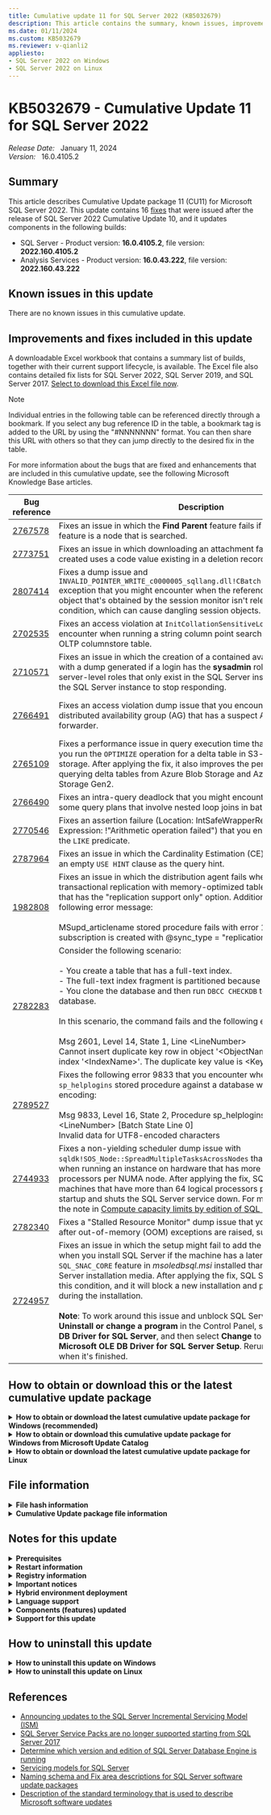 ```yaml
---
title: Cumulative update 11 for SQL Server 2022 (KB5032679)
description: This article contains the summary, known issues, improvements, fixes and other information for SQL Server 2022 cumulative update 11 (KB5032679).
ms.date: 01/11/2024
ms.custom: KB5032679
ms.reviewer: v-qianli2
appliesto:
- SQL Server 2022 on Windows
- SQL Server 2022 on Linux
---
```


# KB5032679 - Cumulative Update 11 for SQL Server 2022

_Release Date:_ &nbsp; January 11, 2024  
_Version:_ &nbsp; 16.0.4105.2

## Summary

This article describes Cumulative Update package 11 (CU11) for Microsoft SQL Server 2022. This update contains 16 [fixes](#improvements-and-fixes-included-in-this-update) that were issued after the release of SQL Server 2022 Cumulative Update 10, and it updates components in the following builds:

- SQL Server - Product version: **16.0.4105.2**, file version: **2022.160.4105.2**
- Analysis Services - Product version: **16.0.43.222**, file version: **2022.160.43.222**
## Known issues in this update

There are no known issues in this cumulative update.

## Improvements and fixes included in this update

A downloadable Excel workbook that contains a summary list of builds, together with their current support lifecycle, is available. The Excel file also contains detailed fix lists for SQL Server 2022, SQL Server 2019, and SQL Server 2017. [Select to download this Excel file now](https://aka.ms/sqlserverbuilds).

> [!NOTE]
> Individual entries in the following table can be referenced directly through a bookmark. If you select any bug reference ID in the table, a bookmark tag is added to the URL by using the "#NNNNNNN" format. You can then share this URL with others so that they can jump directly to the desired fix in the table.

For more information about the bugs that are fixed and enhancements that are included in this cumulative update, see the following Microsoft Knowledge Base articles.

| Bug reference| Description | Fix area | Component | Platform |
|------------------------------------------|-------------------------------------------------------------------------------------------------------------------------------------------------------------------------------------------------------------------------------------------------------------------------------------------------------------------------------------------------------------------------------------------------------------------------------------------------------------------------------------------------------------------------------------------------------------------------------------------------------------------------------------------------------------------------------------------------------------------------------------------------------------------------------------|----------------------|-------------------------------------------|----------|
| <a id=2767578>[2767578](#2767578) </a> | Fixes an issue in which the **Find Parent** feature fails if the target of the feature is a node that is searched.| Master Data Services | Master Data Services| Windows|
| <a id=2773751>[2773751](#2773751) </a> | Fixes an issue in which downloading an attachment fails if an entity newly created uses a code value existing in a deletion record. | Master Data Services | Master Data Services| Windows|
| <a id=2807414>[2807414](#2807414) </a> | Fixes a dump issue and `INVALID_POINTER_WRITE_c0000005_sqllang.dll!CBatch::PTaskGetWithAddRef` exception that you might encounter when the reference on a connection object that's obtained by the session monitor isn't released under a failure condition, which can cause dangling session objects.| SQL Connectivity | SQL Connectivity| All|
| <a id=2702535>[2702535](#2702535) </a> | Fixes an access violation at `InitCollationSensitiveLookupHash` that you encounter when running a string column point search on an In-Memory OLTP columnstore table.| SQL Server Engine| Column Stores | Windows|
| <a id=2710571>[2710571](#2710571) </a> | Fixes an issue in which the creation of a contained availability group fails with a dump generated if a login has the **sysadmin** role and some other server-level roles that only exist in the SQL Server instance, which causes the SQL Server instance to stop responding.| SQL Server Engine| High Availability and Disaster Recovery | All|
| <a id=2766491>[2766491](#2766491) </a> | Fixes an access violation dump issue that you encounter when dropping a distributed availability group (AG) that has a suspect AG database on a forwarder.| SQL Server Engine| High Availability and Disaster Recovery | All|
| <a id=2765109>[2765109](#2765109) </a> | Fixes a performance issue in query execution time that you encounter after you run the `OPTIMIZE` operation for a delta table in S3-compatible object storage. After applying the fix, it also improves the performance of querying delta tables from Azure Blob Storage and Azure Data Lake Storage Gen2.| SQL Server Engine| PolyBase| All|
| <a id=2766490>[2766490](#2766490) </a> | Fixes an intra-query deadlock that you might encounter when running some query plans that involve nested loop joins in batch mode.| SQL Server Engine| Query Execution | All|
| <a id=2770546>[2770546](#2770546) </a> | Fixes an assertion failure (Location: IntSafeWrapperRetail.cpp:31; Expression: !"Arithmetic operation failed") that you encounter while using the `LIKE` predicate. | SQL Server Engine| Query Execution | All|
| <a id=2787964>[2787964](#2787964) </a> | Fixes an issue in which the Cardinality Estimation (CE) feedback generates an empty `USE HINT` clause as the query hint.| SQL Server Engine| Query Execution | All|
| <a id=1982808>[1982808](#1982808) </a> | Fixes an issue in which the distribution agent fails when you set up transactional replication with memory-optimized tables at the Subscriber that has the "replication support only" option. Additionally, you receive the following error message: </br></br>MSupd_articlename stored procedure fails with error 12302 when the subscription is created with @sync_type = "replication support only". | SQL Server Engine| Replication | Windows|
| <a id=2782283>[2782283](#2782283) </a> | Consider the following scenario: </br></br>- You create a table that has a full-text index. </br>- The full-text index fragment is partitioned because it's too large. </br>- You clone the database and then run `DBCC CHECKDB` to check the clone database. </br></br>In this scenario, the command fails and the following error 2601 occurs: </br></br>Msg 2601, Level 14, State 1, Line \<LineNumber> </br>Cannot insert duplicate key row in object '\<ObjectName>' with unique index '\<IndexName>'. The duplicate key value is \<KeyValue>. | SQL Server Engine| Search| All|
| <a id=2789527>[2789527](#2789527) </a> | Fixes the following error 9833 that you encounter when running the `sp_helplogins` stored procedure against a database with UTF-8 character encoding: </br></br>Msg 9833, Level 16, State 2, Procedure sp_helplogins, Line \<LineNumber> [Batch State Line 0] </br>Invalid data for UTF8-encoded characters| SQL Server Engine|Security Infrastructure| All|
| <a id=2744933>[2744933](#2744933) </a> | Fixes a non-yielding scheduler dump issue with `sqldk!SOS_Node::SpreadMultipleTasksAcrossNodes` that you encounter when running an instance on hardware that has more than 64 logical processors per NUMA node. After applying the fix, SQL Server detects machines that have more than 64 logical processors per NUMA node at startup and shuts the SQL Server service down. For more information, see the note in [Compute capacity limits by edition of SQL Server](/sql/sql-server/compute-capacity-limits-by-edition-of-sql-server).| SQL Server Engine| SQL OS| All|
| <a id=2782340>[2782340](#2782340) </a> | Fixes a "Stalled Resource Monitor" dump issue that you might encounter after out-of-memory (OOM) exceptions are raised, such as error 701.| SQL Server Engine| SQL OS| All|
| <a id=2724957>[2724957](#2724957) </a> | Fixes an issue in which the setup might fail to add the `SQL_SNAC_SDK` feature when you install SQL Server if the machine has a later version of the `SQL_SNAC_CORE` feature in *msoledbsql.msi* installed than that of the SQL Server installation media. After applying the fix, SQL Server Setup detects this condition, and it will block a new installation and prevent a failure during the installation. </br></br>**Note**: To work around this issue and unblock SQL Server Setup, go to **Uninstall or change a program** in the Control Panel, select **Microsoft OLE DB Driver for SQL Server**, and then select **Change** to install all features in **Microsoft OLE DB Driver for SQL Server Setup**. Rerun SQL Server Setup when it's finished. | SQL Setup| Deployment Platform | Windows|

## How to obtain or download this or the latest cumulative update package

<details>
<summary><b>How to obtain or download the latest cumulative update package for Windows (recommended)</b></summary>

The following update is available from the Microsoft Download Center:

:::image type="icon" source="../media/download-icon.png" border="false"::: [Download the latest cumulative update package for SQL Server 2022 now](https://www.microsoft.com/download/details.aspx?familyid=4fa9aa71-05f4-40ef-bc55-606ac00479b1)

> [!NOTE]
>
> - Microsoft Download Center will always offer the latest SQL Server 2022 CU release.
> - If the download page doesn't appear, contact [Microsoft Customer Service and Support](https://support.microsoft.com/contactus/?ws=support) to obtain the cumulative update package.

</details>

<details>
<summary><b>How to obtain or download this cumulative update package for Windows from Microsoft Update Catalog</b></summary>

The following update is available from the Microsoft Update Catalog:

- :::image type="icon" source="../media/download-icon.png" border="false"::: [Download the cumulative update package for SQL Server 2022 CU11 now](https://www.catalog.update.microsoft.com/Search.aspx?q=KB5032679)

> [!NOTE]
>
> - [Microsoft Update Catalog](https://www.catalog.update.microsoft.com/Search.aspx?q=sql%20server%202022) contains this SQL Server 2022 CU and previously released SQL Server 2022 CU releases.
> - This CU is also available through Windows Server Update Services (WSUS).
> - We recommend that you always install the latest cumulative update that is available.

</details>

<details>
<summary><b>How to obtain or download the latest cumulative update package for Linux</b></summary>

To update SQL Server 2022 on Linux to the latest CU, you must first have the [Cumulative Update repository configured](/sql/linux/sql-server-linux-setup#repositories). Then, update your SQL Server packages by using the appropriate platform-specific update command.

For installation instructions and direct links to the CU package downloads, see the [SQL Server 2022 Release Notes](/sql/linux/sql-server-linux-release-notes-2022).

</details>

## File information

<details>
<summary><b>File hash information</b></summary>

You can verify the download by computing the hash of the *SQLServer2022-KB5032679-x64.exe* file through the following command:

`certutil -hashfile SQLServer2022-KB5032679-x64.exe SHA256`

|File name|SHA256 hash|
|---------|---------|
|SQLServer2022-KB5032679-x64.exe| A7C447E35606C4B64817CD1C4CB6FB18DAAECC13D5998C052E81BC2AC574CB5D |

</details>

<details>
<summary><b>Cumulative Update package file information</b></summary>

The English version of this package has the file attributes (or later file attributes) that are listed in the following table. The dates and times for these files are listed in Coordinated Universal Time (UTC). When you view the file information, it's converted to local time. To find the difference between UTC and local time, use the **Time Zone** tab in the **Date and Time** item in Control Panel.

x64-based versions

SQL Server 2022 Analysis Services

|                     File   name                     |   File version  | File size |    Date   |  Time | Platform |
|:---------------------------------------------------:|:---------------:|:---------:|:---------:|:-----:|:--------:|
| Asplatformhost.dll                                  | 2022.160.43.222 | 336944    | 14-Nov-2023 | 19:01 | x64      |
| Microsoft.analysisservices.server.core.dll          | 16.0.43.222     | 2903608   | 14-Nov-2023 | 19:01 | x86      |
| Microsoft.data.mashup.sqlclient.dll                 | 2.108.3243.0    | 24480     | 14-Nov-2023 | 19:03 | x86      |
| Microsoft.data.sqlclient.dll                        | 1.14.21068.1    | 1920960   | 14-Nov-2023 | 19:03 | x86      |
| Microsoft.identity.client.dll                       | 4.14.0.0        | 1350048   | 14-Nov-2023 | 19:03 | x86      |
| Microsoft.identitymodel.jsonwebtokens.dll           | 5.6.0.61018     | 65952     | 14-Nov-2023 | 19:03 | x86      |
| Microsoft.identitymodel.logging.dll                 | 5.6.0.61018     | 26528     | 14-Nov-2023 | 19:03 | x86      |
| Microsoft.identitymodel.protocols.dll               | 5.6.0.61018     | 32192     | 14-Nov-2023 | 19:03 | x86      |
| Microsoft.identitymodel.protocols.openidconnect.dll | 5.6.0.61018     | 103328    | 14-Nov-2023 | 19:03 | x86      |
| Microsoft.identitymodel.tokens.dll                  | 5.6.0.61018     | 162720    | 14-Nov-2023 | 19:03 | x86      |
| Msmdctr.dll                                         | 2022.160.43.222 | 38960     | 14-Nov-2023 | 19:01 | x64      |
| Msmdlocal.dll                                       | 2022.160.43.222 | 53974984  | 14-Nov-2023 | 19:01 | x86      |
| Msmdlocal.dll                                       | 2022.160.43.222 | 71833648  | 14-Nov-2023 | 19:01 | x64      |
| Msmdpump.dll                                        | 2022.160.43.222 | 10335296  | 14-Nov-2023 | 19:01 | x64      |
| Msmdredir.dll                                       | 2022.160.43.222 | 8132032   | 14-Nov-2023 | 19:01 | x86      |
| Msmdsrv.exe                                         | 2022.160.43.222 | 71384624  | 14-Nov-2023 | 19:01 | x64      |
| Msmdsrv.rll                                         | 2022.160.43.222 | 956976    | 14-Nov-2023 | 19:01 | x64      |
| Msmdsrv.rll                                         | 2022.160.43.222 | 1884736   | 14-Nov-2023 | 19:01 | x64      |
| Msmdsrv.rll                                         | 2022.160.43.222 | 1671728   | 14-Nov-2023 | 19:01 | x64      |
| Msmdsrv.rll                                         | 2022.160.43.222 | 1881136   | 14-Nov-2023 | 19:01 | x64      |
| Msmdsrv.rll                                         | 2022.160.43.222 | 1848256   | 14-Nov-2023 | 19:01 | x64      |
| Msmdsrv.rll                                         | 2022.160.43.222 | 1147440   | 14-Nov-2023 | 19:01 | x64      |
| Msmdsrv.rll                                         | 2022.160.43.222 | 1140288   | 14-Nov-2023 | 19:01 | x64      |
| Msmdsrv.rll                                         | 2022.160.43.222 | 1769408   | 14-Nov-2023 | 19:01 | x64      |
| Msmdsrv.rll                                         | 2022.160.43.222 | 1748936   | 14-Nov-2023 | 19:01 | x64      |
| Msmdsrv.rll                                         | 2022.160.43.222 | 932800    | 14-Nov-2023 | 19:01 | x64      |
| Msmdsrv.rll                                         | 2022.160.43.222 | 1837616   | 14-Nov-2023 | 19:01 | x64      |
| Msmdsrvi.rll                                        | 2022.160.43.222 | 955440    | 14-Nov-2023 | 19:01 | x64      |
| Msmdsrvi.rll                                        | 2022.160.43.222 | 1882560   | 14-Nov-2023 | 19:01 | x64      |
| Msmdsrvi.rll                                        | 2022.160.43.222 | 1668656   | 14-Nov-2023 | 19:01 | x64      |
| Msmdsrvi.rll                                        | 2022.160.43.222 | 1876528   | 14-Nov-2023 | 19:01 | x64      |
| Msmdsrvi.rll                                        | 2022.160.43.222 | 1844800   | 14-Nov-2023 | 19:01 | x64      |
| Msmdsrvi.rll                                        | 2022.160.43.222 | 1145288   | 14-Nov-2023 | 19:01 | x64      |
| Msmdsrvi.rll                                        | 2022.160.43.222 | 1138736   | 14-Nov-2023 | 19:01 | x64      |
| Msmdsrvi.rll                                        | 2022.160.43.222 | 1765424   | 14-Nov-2023 | 19:01 | x64      |
| Msmdsrvi.rll                                        | 2022.160.43.222 | 1745472   | 14-Nov-2023 | 19:01 | x64      |
| Msmdsrvi.rll                                        | 2022.160.43.222 | 933424    | 14-Nov-2023 | 19:01 | x64      |
| Msmdsrvi.rll                                        | 2022.160.43.222 | 1833008   | 14-Nov-2023 | 19:01 | x64      |
| Msmgdsrv.dll                                        | 2022.160.43.222 | 10083888  | 14-Nov-2023 | 19:01 | x64      |
| Msmgdsrv.dll                                        | 2022.160.43.222 | 8265680   | 14-Nov-2023 | 19:01 | x86      |
| Msolap.dll                                          | 2022.160.43.222 | 10970568  | 14-Nov-2023 | 19:01 | x64      |
| Msolap.dll                                          | 2022.160.43.222 | 8745008   | 14-Nov-2023 | 19:01 | x86      |
| Msolui.dll                                          | 2022.160.43.222 | 289736    | 14-Nov-2023 | 19:01 | x86      |
| Msolui.dll                                          | 2022.160.43.222 | 308272    | 14-Nov-2023 | 19:01 | x64      |
| Newtonsoft.json.dll                                 | 13.0.1.25517    | 704448    | 14-Nov-2023 | 19:03 | x86      |
| Sni.dll                                             | 1.1.1.0         | 555424    | 14-Nov-2023 | 19:03 | x64      |
| Sql_as_keyfile.dll                                  | 2022.160.4105.2 | 137152    | 14-Nov-2023 | 19:00 | x64      |
| Sqlceip.exe                                         | 16.0.4105.2     | 300992    | 14-Nov-2023 | 19:03 | x86      |
| Sqldumper.exe                                       | 2022.160.4105.2 | 370728    | 14-Nov-2023 | 19:03 | x86      |
| Sqldumper.exe                                       | 2022.160.4105.2 | 436280    | 14-Nov-2023 | 19:03 | x64      |
| System.identitymodel.tokens.jwt.dll                 | 5.6.0.61018     | 83872     | 14-Nov-2023 | 19:03 | x86      |
| Tmapi.dll                                           | 2022.160.43.222 | 5884480   | 14-Nov-2023 | 19:01 | x64      |
| Tmcachemgr.dll                                      | 2022.160.43.222 | 5575104   | 14-Nov-2023 | 19:01 | x64      |
| Tmpersistence.dll                                   | 2022.160.43.222 | 1481264   | 14-Nov-2023 | 19:01 | x64      |
| Tmtransactions.dll                                  | 2022.160.43.222 | 7198256   | 14-Nov-2023 | 19:01 | x64      |
| Xmsrv.dll                                           | 2022.160.43.222 | 26593856  | 14-Nov-2023 | 19:01 | x64      |
| Xmsrv.dll                                           | 2022.160.43.222 | 35896256  | 14-Nov-2023 | 19:01 | x86      |

SQL Server 2022 Database Services Common Core

|                 File   name                |   File version  | File size |    Date   |  Time | Platform |
|:------------------------------------------:|:---------------:|:---------:|:---------:|:-----:|:--------:|
| Instapi150.dll                             | 2022.160.4105.2 | 104488    | 14-Nov-2023 | 19:03 | x64      |
| Instapi150.dll                             | 2022.160.4105.2 | 79912     | 14-Nov-2023 | 19:03 | x86      |
| Microsoft.analysisservices.adomdclient.dll | 16.0.43.222     | 2633776   | 14-Nov-2023 | 19:00 | x86      |
| Microsoft.analysisservices.adomdclient.dll | 16.0.43.222     | 2633776   | 14-Nov-2023 | 19:00 | x86      |
| Microsoft.analysisservices.core.dll        | 16.0.43.222     | 2933296   | 14-Nov-2023 | 19:00 | x86      |
| Microsoft.analysisservices.xmla.dll        | 16.0.43.222     | 2323504   | 14-Nov-2023 | 19:00 | x86      |
| Microsoft.analysisservices.xmla.dll        | 16.0.43.222     | 2323512   | 14-Nov-2023 | 19:00 | x86      |
| Microsoft.sqlserver.mgdsqldumper.dll       | 2022.160.4105.2 | 104392    | 14-Nov-2023 | 19:03 | x64      |
| Microsoft.sqlserver.mgdsqldumper.dll       | 2022.160.4105.2 | 92112     | 14-Nov-2023 | 19:03 | x86      |
| Microsoft.sqlserver.rmo.dll                | 16.0.4105.2     | 554952    | 14-Nov-2023 | 19:03 | x86      |
| Microsoft.sqlserver.rmo.dll                | 16.0.4105.2     | 555048    | 14-Nov-2023 | 19:03 | x86      |
| Msasxpress.dll                             | 2022.160.43.222 | 27696     | 14-Nov-2023 | 19:00 | x86      |
| Msasxpress.dll                             | 2022.160.43.222 | 32720     | 14-Nov-2023 | 19:00 | x64      |
| Sql_common_core_keyfile.dll                | 2022.160.4105.2 | 137152    | 14-Nov-2023 | 19:00 | x64      |
| Sqldumper.exe                              | 2022.160.4105.2 | 370728    | 14-Nov-2023 | 19:03 | x86      |
| Sqldumper.exe                              | 2022.160.4105.2 | 436280    | 14-Nov-2023 | 19:03 | x64      |
| Sqlmgmprovider.dll                         | 2022.160.4105.2 | 395304    | 14-Nov-2023 | 19:03 | x86      |
| Sqlmgmprovider.dll                         | 2022.160.4105.2 | 456640    | 14-Nov-2023 | 19:03 | x64      |

SQL Server 2022 Data Quality Client

|            File   name           |   File version  | File size |    Date   |  Time | Platform |
|:--------------------------------:|:---------------:|:---------:|:---------:|:-----:|:--------:|
| Microsoft.ssdqs.studio.infra.dll | 16.0.4105.2     | 309200    | 14-Nov-2023 | 19:03 | x86      |
| Microsoft.ssdqs.studio.views.dll | 16.0.4105.2     | 2070568   | 14-Nov-2023 | 19:03 | x86      |
| Sql_dqc_keyfile.dll              | 2022.160.4105.2 | 137152    | 14-Nov-2023 | 19:03 | x64      |

SQL Server 2022 Data Quality

|         File name         | File version | File size |     Date    |  Time | Platform |
|:-------------------------:|:------------:|:---------:|:-----------:|:-----:|:--------:|
| Microsoft.ssdqs.core.dll  | 16.0.4105.2  | 600008    | 14-Nov-2023 | 19:03 | x86      |
| Microsoft.ssdqs.core.dll  | 16.0.4105.2  | 600120    | 14-Nov-2023 | 19:03 | x86      |
| Microsoft.ssdqs.dll       | 16.0.4105.2  | 174120    | 14-Nov-2023 | 19:03 | x86      |
| Microsoft.ssdqs.infra.dll | 16.0.4105.2  | 1857576   | 14-Nov-2023 | 19:03 | x86      |
| Microsoft.ssdqs.infra.dll | 16.0.4105.2  | 1857592   | 14-Nov-2023 | 19:03 | x86      |
| Microsoft.ssdqs.proxy.dll | 16.0.4105.2  | 370624    | 14-Nov-2023 | 19:03 | x86      |
| Microsoft.ssdqs.proxy.dll | 16.0.4105.2  | 370744    | 14-Nov-2023 | 19:03 | x86      |

SQL Server 2022 Database Services Core Instance

|                  File   name                 |   File version  | File size |    Date   |  Time | Platform |
|:--------------------------------------------:|:---------------:|:---------:|:---------:|:-----:|:--------:|
| Adal.dll                                     | 3.6.1.64359     | 1618832   | 14-Nov-2023 | 20:12 | x64      |
| Adalsqlrda.dll                               | 3.6.1.64359     | 1618832   | 14-Nov-2023 | 20:12 | x64      |
| Aetm-enclave-simulator.dll                   | 2022.160.4105.2 | 4719144   | 14-Nov-2023 | 19:48 | x64      |
| Aetm-enclave.dll                             | 2022.160.4105.2 | 4673600   | 14-Nov-2023 | 19:48 | x64      |
| Aetm-sgx-enclave-simulator.dll               | 2022.160.4105.2 | 4909128   | 14-Nov-2023 | 19:48 | x64      |
| Aetm-sgx-enclave.dll                         | 2022.160.4105.2 | 4874616   | 14-Nov-2023 | 19:48 | x64      |
| Dcexec.exe                                   | 2022.160.4105.2 | 96312     | 14-Nov-2023 | 20:12 | x64      |
| Fssres.dll                                   | 2022.160.4105.2 | 100288    | 14-Nov-2023 | 20:12 | x64      |
| Hadrres.dll                                  | 2022.160.4105.2 | 227264    | 14-Nov-2023 | 20:12 | x64      |
| Hkcompile.dll                                | 2022.160.4105.2 | 1411024   | 14-Nov-2023 | 20:12 | x64      |
| Hkengine.dll                                 | 2022.160.4105.2 | 5769256   | 14-Nov-2023 | 20:12 | x64      |
| Hkruntime.dll                                | 2022.160.4105.2 | 190520    | 14-Nov-2023 | 20:12 | x64      |
| Hktempdb.dll                                 | 2022.160.4105.2 | 71616     | 14-Nov-2023 | 20:12 | x64      |
| Microsoft.analysisservices.applocal.xmla.dll | 16.0.43.222     | 2322368   | 14-Nov-2023 | 20:12 | x86      |
| Microsoft.sqlserver.xevent.linq.dll          | 2022.160.4105.2 | 333864    | 14-Nov-2023 | 20:12 | x64      |
| Microsoft.sqlserver.xevent.targets.dll       | 2022.160.4105.2 | 96192     | 14-Nov-2023 | 20:12 | x64      |
| Odsole70.rll                                 | 16.0.4105.2     | 30760     | 14-Nov-2023 | 20:12 | x64      |
| Odsole70.rll                                 | 16.0.4105.2     | 38952     | 14-Nov-2023 | 20:12 | x64      |
| Odsole70.rll                                 | 16.0.4105.2     | 34872     | 14-Nov-2023 | 20:12 | x64      |
| Odsole70.rll                                 | 16.0.4105.2     | 38968     | 14-Nov-2023 | 20:12 | x64      |
| Odsole70.rll                                 | 16.0.4105.2     | 38968     | 14-Nov-2023 | 20:12 | x64      |
| Odsole70.rll                                 | 16.0.4105.2     | 30760     | 14-Nov-2023 | 20:12 | x64      |
| Odsole70.rll                                 | 16.0.4105.2     | 30760     | 14-Nov-2023 | 20:12 | x64      |
| Odsole70.rll                                 | 16.0.4105.2     | 34872     | 14-Nov-2023 | 20:12 | x64      |
| Odsole70.rll                                 | 16.0.4105.2     | 38848     | 14-Nov-2023 | 20:12 | x64      |
| Odsole70.rll                                 | 16.0.4105.2     | 30760     | 14-Nov-2023 | 20:12 | x64      |
| Odsole70.rll                                 | 16.0.4105.2     | 38968     | 14-Nov-2023 | 20:12 | x64      |
| Qds.dll                                      | 2022.160.4105.2 | 1800232   | 14-Nov-2023 | 20:12 | x64      |
| Rsfxft.dll                                   | 2022.160.4105.2 | 55336     | 14-Nov-2023 | 20:12 | x64      |
| Secforwarder.dll                             | 2022.160.4105.2 | 84008     | 14-Nov-2023 | 20:12 | x64      |
| Sql_engine_core_inst_keyfile.dll             | 2022.160.4105.2 | 137152    | 14-Nov-2023 | 20:12 | x64      |
| Sqlaccess.dll                                | 2022.160.4105.2 | 444352    | 14-Nov-2023 | 20:12 | x64      |
| Sqlagent.exe                                 | 2022.160.4105.2 | 714688    | 14-Nov-2023 | 20:12 | x64      |
| Sqlceip.exe                                  | 16.0.4105.2     | 300992    | 14-Nov-2023 | 20:12 | x86      |
| Sqlctr160.dll                                | 2022.160.4105.2 | 129064    | 14-Nov-2023 | 20:12 | x86      |
| Sqlctr160.dll                                | 2022.160.4105.2 | 157648    | 14-Nov-2023 | 20:12 | x64      |
| Sqldk.dll                                    | 2022.160.4105.2 | 4011968   | 14-Nov-2023 | 20:12 | x64      |
| Sqlevn70.rll                                 | 2022.160.4105.2 | 1755176   | 14-Nov-2023 | 19:48 | x64      |
| Sqlevn70.rll                                 | 2022.160.4105.2 | 3852240   | 14-Nov-2023 | 19:48 | x64      |
| Sqlevn70.rll                                 | 2022.160.4105.2 | 4069416   | 14-Nov-2023 | 19:48 | x64      |
| Sqlevn70.rll                                 | 2022.160.4105.2 | 4581416   | 14-Nov-2023 | 19:48 | x64      |
| Sqlevn70.rll                                 | 2022.160.4105.2 | 4712504   | 14-Nov-2023 | 19:48 | x64      |
| Sqlevn70.rll                                 | 2022.160.4105.2 | 3754024   | 14-Nov-2023 | 19:48 | x64      |
| Sqlevn70.rll                                 | 2022.160.4105.2 | 3942440   | 14-Nov-2023 | 19:48 | x64      |
| Sqlevn70.rll                                 | 2022.160.4105.2 | 4581416   | 14-Nov-2023 | 19:48 | x64      |
| Sqlevn70.rll                                 | 2022.160.4105.2 | 4409384   | 14-Nov-2023 | 19:48 | x64      |
| Sqlevn70.rll                                 | 2022.160.4105.2 | 4483008   | 14-Nov-2023 | 19:48 | x64      |
| Sqlevn70.rll                                 | 2022.160.4105.2 | 2447416   | 14-Nov-2023 | 19:48 | x64      |
| Sqlevn70.rll                                 | 2022.160.4105.2 | 2390072   | 14-Nov-2023 | 19:48 | x64      |
| Sqlevn70.rll                                 | 2022.160.4105.2 | 4266024   | 14-Nov-2023 | 19:48 | x64      |
| Sqlevn70.rll                                 | 2022.160.4105.2 | 3901496   | 14-Nov-2023 | 19:48 | x64      |
| Sqlevn70.rll                                 | 2022.160.4105.2 | 4417592   | 14-Nov-2023 | 19:48 | x64      |
| Sqlevn70.rll                                 | 2022.160.4105.2 | 4212776   | 14-Nov-2023 | 19:48 | x64      |
| Sqlevn70.rll                                 | 2022.160.4105.2 | 4196392   | 14-Nov-2023 | 19:48 | x64      |
| Sqlevn70.rll                                 | 2022.160.4105.2 | 3979304   | 14-Nov-2023 | 19:48 | x64      |
| Sqlevn70.rll                                 | 2022.160.4105.2 | 3856320   | 14-Nov-2023 | 19:48 | x64      |
| Sqlevn70.rll                                 | 2022.160.4105.2 | 1689656   | 14-Nov-2023 | 19:48 | x64      |
| Sqlevn70.rll                                 | 2022.160.4105.2 | 4302888   | 14-Nov-2023 | 19:48 | x64      |
| Sqlevn70.rll                                 | 2022.160.4105.2 | 4446248   | 14-Nov-2023 | 19:48 | x64      |
| Sqliosim.com                                 | 2022.160.4105.2 | 387008    | 14-Nov-2023 | 20:12 | x64      |
| Sqliosim.exe                                 | 2022.160.4105.2 | 3057704   | 14-Nov-2023 | 20:12 | x64      |
| Sqllang.dll                                  | 2022.160.4105.2 | 48699328  | 14-Nov-2023 | 20:12 | x64      |
| Sqlmin.dll                                   | 2022.160.4105.2 | 51193912  | 14-Nov-2023 | 20:12 | x64      |
| Sqlos.dll                                    | 2022.160.4105.2 | 51144     | 14-Nov-2023 | 20:12 | x64      |
| Sqlrepss.dll                                 | 2022.160.4105.2 | 137152    | 14-Nov-2023 | 20:12 | x64      |
| Sqlscriptdowngrade.dll                       | 2022.160.4105.2 | 51240     | 14-Nov-2023 | 20:12 | x64      |
| Sqlscriptupgrade.dll                         | 2022.160.4105.2 | 5830696   | 14-Nov-2023 | 20:12 | x64      |
| Sqlservr.exe                                 | 2022.160.4105.2 | 882624    | 14-Nov-2023 | 20:12 | x64      |
| Sqltses.dll                                  | 2022.160.4105.2 | 9386040   | 14-Nov-2023 | 20:12 | x64      |
| Sqsrvres.dll                                 | 2022.160.4105.2 | 305104    | 14-Nov-2023 | 20:12 | x64      |
| Svl.dll                                      | 2022.160.4105.2 | 247848    | 14-Nov-2023 | 20:12 | x64      |
| Xe.dll                                       | 2022.160.4105.2 | 718904    | 14-Nov-2023 | 20:12 | x64      |
| Xpqueue.dll                                  | 2022.160.4105.2 | 100288    | 14-Nov-2023 | 20:12 | x64      |
| Xpstar.dll                                   | 2022.160.4105.2 | 534584    | 14-Nov-2023 | 20:12 | x64      |

SQL Server 2022 Database Services Core Shared

|                      File   name                     |   File version  | File size |    Date   |  Time | Platform |
|:----------------------------------------------------:|:---------------:|:---------:|:---------:|:-----:|:--------:|
| Commanddest.dll                                      | 2022.160.4105.2 | 272336    | 14-Nov-2023 | 19:03 | x64      |
| Datacollectortasks.dll                               | 2022.160.4105.2 | 227272    | 14-Nov-2023 | 19:04 | x64      |
| Distrib.exe                                          | 2022.160.4105.2 | 260032    | 14-Nov-2023 | 19:03 | x64      |
| Dteparse.dll                                         | 2022.160.4105.2 | 133056    | 14-Nov-2023 | 19:03 | x64      |
| Dteparsemgd.dll                                      | 2022.160.4105.2 | 178232    | 14-Nov-2023 | 19:03 | x64      |
| Dtepkg.dll                                           | 2022.160.4105.2 | 153552    | 14-Nov-2023 | 19:03 | x64      |
| Dtexec.exe                                           | 2022.160.4105.2 | 76736     | 14-Nov-2023 | 19:03 | x64      |
| Dts.dll                                              | 2022.160.4105.2 | 3266512   | 14-Nov-2023 | 19:04 | x64      |
| Dtscomexpreval.dll                                   | 2022.160.4105.2 | 493608    | 14-Nov-2023 | 19:03 | x64      |
| Dtsconn.dll                                          | 2022.160.4105.2 | 550848    | 14-Nov-2023 | 19:04 | x64      |
| Dtshost.exe                                          | 2022.160.4105.2 | 120256    | 14-Nov-2023 | 19:03 | x64      |
| Dtspipeline.dll                                      | 2022.160.4105.2 | 1337280   | 14-Nov-2023 | 19:03 | x64      |
| Dtuparse.dll                                         | 2022.160.4105.2 | 104488    | 14-Nov-2023 | 19:03 | x64      |
| Dtutil.exe                                           | 2022.160.4105.2 | 166336    | 14-Nov-2023 | 19:03 | x64      |
| Exceldest.dll                                        | 2022.160.4105.2 | 284624    | 14-Nov-2023 | 19:03 | x64      |
| Excelsrc.dll                                         | 2022.160.4105.2 | 305088    | 14-Nov-2023 | 19:03 | x64      |
| Execpackagetask.dll                                  | 2022.160.4105.2 | 182312    | 14-Nov-2023 | 19:03 | x64      |
| Flatfiledest.dll                                     | 2022.160.4105.2 | 423992    | 14-Nov-2023 | 19:03 | x64      |
| Flatfilesrc.dll                                      | 2022.160.4105.2 | 440360    | 14-Nov-2023 | 19:03 | x64      |
| Logread.exe                                          | 2022.160.4105.2 | 788432    | 14-Nov-2023 | 19:03 | x64      |
| Microsoft.analysisservices.applocal.core.dll         | 16.0.43.222     | 2933816   | 14-Nov-2023 | 19:03 | x86      |
| Microsoft.data.sqlclient.dll                         | 3.15.23292.1    | 2047112   | 14-Nov-2023 | 19:03 | x86      |
| Microsoft.data.sqlclient.sni.dll                     | 3.0.1.0         | 470928    | 14-Nov-2023 | 19:03 | x64      |
| Microsoft.datatransformationservices.scalehelper.dll | 16.0.4105.2     | 30760     | 14-Nov-2023 | 19:03 | x86      |
| Microsoft.identity.client.dll                        | 4.36.1.0        | 1503672   | 14-Nov-2023 | 19:03 | x86      |
| Microsoft.identitymodel.jsonwebtokens.dll            | 5.5.0.60624     | 66096     | 14-Nov-2023 | 19:03 | x86      |
| Microsoft.identitymodel.logging.dll                  | 5.5.0.60624     | 32296     | 14-Nov-2023 | 19:03 | x86      |
| Microsoft.identitymodel.protocols.dll                | 5.5.0.60624     | 37416     | 14-Nov-2023 | 19:03 | x86      |
| Microsoft.identitymodel.protocols.openidconnect.dll  | 5.5.0.60624     | 109096    | 14-Nov-2023 | 19:03 | x86      |
| Microsoft.identitymodel.tokens.dll                   | 5.5.0.60624     | 167672    | 14-Nov-2023 | 19:03 | x86      |
| Microsoft.sqlserver.maintenanceplantasks.dll         | 16.0.4105.2     | 391224    | 14-Nov-2023 | 19:03 | x86      |
| Microsoft.sqlserver.replication.dll                  | 2022.160.4105.2 | 1705920   | 14-Nov-2023 | 19:03 | x64      |
| Microsoft.sqlserver.rmo.dll                          | 16.0.4105.2     | 555048    | 14-Nov-2023 | 19:03 | x86      |
| Msdtssrvrutil.dll                                    | 2022.160.4105.2 | 124984    | 14-Nov-2023 | 19:03 | x64      |
| Msgprox.dll                                          | 2022.160.4105.2 | 313280    | 14-Nov-2023 | 19:03 | x64      |
| Msoledbsql.dll                                       | 2018.186.7.0    | 2729960   | 14-Nov-2023 | 19:04 | x64      |
| Msoledbsql.dll                                       | 2018.186.7.0    | 153560    | 14-Nov-2023 | 19:03 | x64      |
| Newtonsoft.json.dll                                  | 13.0.1.25517    | 704408    | 14-Nov-2023 | 19:04 | x86      |
| Oledbdest.dll                                        | 2022.160.4105.2 | 288704    | 14-Nov-2023 | 19:03 | x64      |
| Oledbsrc.dll                                         | 2022.160.4105.2 | 313384    | 14-Nov-2023 | 19:03 | x64      |
| Qrdrsvc.exe                                          | 2022.160.4105.2 | 522280    | 14-Nov-2023 | 19:03 | x64      |
| Rawdest.dll                                          | 2022.160.4105.2 | 227368    | 14-Nov-2023 | 19:03 | x64      |
| Rawsource.dll                                        | 2022.160.4105.2 | 214992    | 14-Nov-2023 | 19:03 | x64      |
| Rdistcom.dll                                         | 2022.160.4105.2 | 940072    | 14-Nov-2023 | 19:03 | x64      |
| Recordsetdest.dll                                    | 2022.160.4105.2 | 206888    | 14-Nov-2023 | 19:03 | x64      |
| Repldp.dll                                           | 2022.160.4105.2 | 337856    | 14-Nov-2023 | 19:03 | x64      |
| Replerrx.dll                                         | 2022.160.4105.2 | 198600    | 14-Nov-2023 | 19:03 | x64      |
| Replisapi.dll                                        | 2022.160.4105.2 | 419776    | 14-Nov-2023 | 19:03 | x64      |
| Replmerg.exe                                         | 2022.160.4105.2 | 596008    | 14-Nov-2023 | 19:03 | x64      |
| Replprov.dll                                         | 2022.160.4105.2 | 890936    | 14-Nov-2023 | 19:03 | x64      |
| Replrec.dll                                          | 2022.160.4105.2 | 1058856   | 14-Nov-2023 | 19:03 | x64      |
| Replsub.dll                                          | 2022.160.4105.2 | 501696    | 14-Nov-2023 | 19:03 | x64      |
| Spresolv.dll                                         | 2022.160.4105.2 | 300992    | 14-Nov-2023 | 19:03 | x64      |
| Sql_engine_core_shared_keyfile.dll                   | 2022.160.4105.2 | 137152    | 14-Nov-2023 | 19:03 | x64      |
| Sqlcmd.exe                                           | 2022.160.4105.2 | 276416    | 14-Nov-2023 | 19:03 | x64      |
| Sqldistx.dll                                         | 2022.160.4105.2 | 268224    | 14-Nov-2023 | 19:03 | x64      |
| Sqlmergx.dll                                         | 2022.160.4105.2 | 423976    | 14-Nov-2023 | 19:03 | x64      |
| Sqltaskconnections.dll                               | 2022.160.4105.2 | 210880    | 14-Nov-2023 | 19:04 | x64      |
| Ssradd.dll                                           | 2022.160.4105.2 | 100288    | 14-Nov-2023 | 19:03 | x64      |
| Ssravg.dll                                           | 2022.160.4105.2 | 100288    | 14-Nov-2023 | 19:04 | x64      |
| Ssrmax.dll                                           | 2022.160.4105.2 | 100304    | 14-Nov-2023 | 19:03 | x64      |
| Ssrmin.dll                                           | 2022.160.4105.2 | 100288    | 14-Nov-2023 | 19:03 | x64      |
| Txagg.dll                                            | 2022.160.4105.2 | 395304    | 14-Nov-2023 | 19:03 | x64      |
| Txbdd.dll                                            | 2022.160.4105.2 | 190504    | 14-Nov-2023 | 19:04 | x64      |
| Txdatacollector.dll                                  | 2022.160.4105.2 | 468928    | 14-Nov-2023 | 19:04 | x64      |
| Txdataconvert.dll                                    | 2022.160.4105.2 | 333864    | 14-Nov-2023 | 19:04 | x64      |
| Txderived.dll                                        | 2022.160.4105.2 | 632872    | 14-Nov-2023 | 19:03 | x64      |
| Txlookup.dll                                         | 2022.160.4105.2 | 608312    | 14-Nov-2023 | 19:03 | x64      |
| Txmerge.dll                                          | 2022.160.4105.2 | 243752    | 14-Nov-2023 | 19:03 | x64      |
| Txmergejoin.dll                                      | 2022.160.4105.2 | 301008    | 14-Nov-2023 | 19:03 | x64      |
| Txmulticast.dll                                      | 2022.160.4105.2 | 145464    | 14-Nov-2023 | 19:03 | x64      |
| Txrowcount.dll                                       | 2022.160.4105.2 | 145352    | 14-Nov-2023 | 19:03 | x64      |
| Txsort.dll                                           | 2022.160.4105.2 | 276432    | 14-Nov-2023 | 19:03 | x64      |
| Txsplit.dll                                          | 2022.160.4105.2 | 620584    | 14-Nov-2023 | 19:03 | x64      |
| Txunionall.dll                                       | 2022.160.4105.2 | 194512    | 14-Nov-2023 | 19:03 | x64      |
| Xe.dll                                               | 2022.160.4105.2 | 718904    | 14-Nov-2023 | 19:04 | x64      |

SQL Server 2022 sql_extensibility

|          File   name          |   File version  | File size |    Date   |  Time | Platform |
|:-----------------------------:|:---------------:|:---------:|:---------:|:-----:|:--------:|
| Commonlauncher.dll            | 2022.160.4105.2 | 100392    | 14-Nov-2023 | 19:03 | x64      |
| Exthost.exe                   | 2022.160.4105.2 | 247864    | 14-Nov-2023 | 19:03 | x64      |
| Launchpad.exe                 | 2022.160.4105.2 | 1447872   | 14-Nov-2023 | 19:03 | x64      |
| Sql_extensibility_keyfile.dll | 2022.160.4105.2 | 137152    | 14-Nov-2023 | 19:00 | x64      |
| Sqlsatellite.dll              | 2022.160.4105.2 | 1255480   | 14-Nov-2023 | 19:03 | x64      |

SQL Server 2022 Full-Text Engine

|        File   name       |   File version  | File size |    Date   |  Time | Platform |
|:------------------------:|:---------------:|:---------:|:---------:|:-----:|:--------:|
| Fd.dll                   | 2022.160.4105.2 | 710592    | 14-Nov-2023 | 19:03 | x64      |
| Fdhost.exe               | 2022.160.4105.2 | 153640    | 14-Nov-2023 | 19:03 | x64      |
| Fdlauncher.exe           | 2022.160.4105.2 | 100288    | 14-Nov-2023 | 19:03 | x64      |
| Sql_fulltext_keyfile.dll | 2022.160.4105.2 | 137152    | 14-Nov-2023 | 19:00 | x64      |

SQL Server 2022 Integration Services

|                          File   name                          |   File version  | File size |    Date   |  Time | Platform |
|:-------------------------------------------------------------:|:---------------:|:---------:|:---------:|:-----:|:--------:|
| Attunity.sqlserver.cdccontroltask.dll                         | 7.0.0.133       | 78272     | 14-Nov-2023 | 19:09 | x86      |
| Attunity.sqlserver.cdccontroltask.dll                         | 7.0.0.133       | 78272     | 14-Nov-2023 | 19:10 | x86      |
| Attunity.sqlserver.cdcsplit.dll                               | 7.0.0.133       | 39320     | 14-Nov-2023 | 19:09 | x86      |
| Attunity.sqlserver.cdcsplit.dll                               | 7.0.0.133       | 39320     | 14-Nov-2023 | 19:10 | x86      |
| Attunity.sqlserver.cdcsrc.dll                                 | 7.0.0.133       | 79808     | 14-Nov-2023 | 19:09 | x86      |
| Attunity.sqlserver.cdcsrc.dll                                 | 7.0.0.133       | 79808     | 14-Nov-2023 | 19:10 | x86      |
| Commanddest.dll                                               | 2022.160.4105.2 | 231464    | 14-Nov-2023 | 19:09 | x86      |
| Commanddest.dll                                               | 2022.160.4105.2 | 272336    | 14-Nov-2023 | 19:09 | x64      |
| Dteparse.dll                                                  | 2022.160.4105.2 | 116672    | 14-Nov-2023 | 19:09 | x86      |
| Dteparse.dll                                                  | 2022.160.4105.2 | 133056    | 14-Nov-2023 | 19:09 | x64      |
| Dteparsemgd.dll                                               | 2022.160.4105.2 | 165928    | 14-Nov-2023 | 19:09 | x86      |
| Dteparsemgd.dll                                               | 2022.160.4105.2 | 178232    | 14-Nov-2023 | 19:09 | x64      |
| Dtepkg.dll                                                    | 2022.160.4105.2 | 129064    | 14-Nov-2023 | 19:09 | x86      |
| Dtepkg.dll                                                    | 2022.160.4105.2 | 153552    | 14-Nov-2023 | 19:09 | x64      |
| Dtexec.exe                                                    | 2022.160.4105.2 | 64960     | 14-Nov-2023 | 19:09 | x86      |
| Dtexec.exe                                                    | 2022.160.4105.2 | 76736     | 14-Nov-2023 | 19:09 | x64      |
| Dts.dll                                                       | 2022.160.4105.2 | 2861096   | 14-Nov-2023 | 19:09 | x86      |
| Dts.dll                                                       | 2022.160.4105.2 | 3266512   | 14-Nov-2023 | 19:10 | x64      |
| Dtscomexpreval.dll                                            | 2022.160.4105.2 | 444368    | 14-Nov-2023 | 19:09 | x86      |
| Dtscomexpreval.dll                                            | 2022.160.4105.2 | 493608    | 14-Nov-2023 | 19:09 | x64      |
| Dtsconn.dll                                                   | 2022.160.4105.2 | 464952    | 14-Nov-2023 | 19:09 | x86      |
| Dtsconn.dll                                                   | 2022.160.4105.2 | 550848    | 14-Nov-2023 | 19:10 | x64      |
| Dtsdebughost.exe                                              | 2022.160.4105.2 | 114624    | 14-Nov-2023 | 19:09 | x64      |
| Dtsdebughost.exe                                              | 2022.160.4105.2 | 94760     | 14-Nov-2023 | 19:09 | x86      |
| Dtshost.exe                                                   | 2022.160.4105.2 | 98256     | 14-Nov-2023 | 19:09 | x86      |
| Dtshost.exe                                                   | 2022.160.4105.2 | 120256    | 14-Nov-2023 | 19:09 | x64      |
| Dtspipeline.dll                                               | 2022.160.4105.2 | 1144768   | 14-Nov-2023 | 19:09 | x86      |
| Dtspipeline.dll                                               | 2022.160.4105.2 | 1337280   | 14-Nov-2023 | 19:10 | x64      |
| Dtuparse.dll                                                  | 2022.160.4105.2 | 88016     | 14-Nov-2023 | 19:09 | x86      |
| Dtuparse.dll                                                  | 2022.160.4105.2 | 104488    | 14-Nov-2023 | 19:09 | x64      |
| Dtutil.exe                                                    | 2022.160.4105.2 | 142392    | 14-Nov-2023 | 19:09 | x86      |
| Dtutil.exe                                                    | 2022.160.4105.2 | 166336    | 14-Nov-2023 | 19:09 | x64      |
| Exceldest.dll                                                 | 2022.160.4105.2 | 247848    | 14-Nov-2023 | 19:09 | x86      |
| Exceldest.dll                                                 | 2022.160.4105.2 | 284624    | 14-Nov-2023 | 19:09 | x64      |
| Excelsrc.dll                                                  | 2022.160.4105.2 | 264232    | 14-Nov-2023 | 19:09 | x86      |
| Excelsrc.dll                                                  | 2022.160.4105.2 | 305088    | 14-Nov-2023 | 19:09 | x64      |
| Execpackagetask.dll                                           | 2022.160.4105.2 | 149544    | 14-Nov-2023 | 19:09 | x86      |
| Execpackagetask.dll                                           | 2022.160.4105.2 | 182312    | 14-Nov-2023 | 19:09 | x64      |
| Flatfiledest.dll                                              | 2022.160.4105.2 | 374720    | 14-Nov-2023 | 19:09 | x86      |
| Flatfiledest.dll                                              | 2022.160.4105.2 | 423992    | 14-Nov-2023 | 19:09 | x64      |
| Flatfilesrc.dll                                               | 2022.160.4105.2 | 391104    | 14-Nov-2023 | 19:09 | x86      |
| Flatfilesrc.dll                                               | 2022.160.4105.2 | 440360    | 14-Nov-2023 | 19:09 | x64      |
| Isdbupgradewizard.exe                                         | 16.0.4105.2     | 120776    | 14-Nov-2023 | 19:09 | x86      |
| Isdbupgradewizard.exe                                         | 16.0.4105.2     | 120872    | 14-Nov-2023 | 19:09 | x86      |
| Microsoft.analysisservices.applocal.core.dll                  | 16.0.43.222     | 2933816   | 14-Nov-2023 | 19:01 | x86      |
| Microsoft.analysisservices.applocal.core.dll                  | 16.0.43.222     | 2933824   | 14-Nov-2023 | 19:01 | x86      |
| Microsoft.sqlserver.integrationservices.isserverdbupgrade.dll | 16.0.4105.2     | 509888    | 14-Nov-2023 | 19:09 | x86      |
| Microsoft.sqlserver.integrationservices.isserverdbupgrade.dll | 16.0.4105.2     | 510008    | 14-Nov-2023 | 19:09 | x86      |
| Microsoft.sqlserver.maintenanceplantasks.dll                  | 16.0.4105.2     | 391224    | 14-Nov-2023 | 19:09 | x86      |
| Msdtssrvr.exe                                                 | 16.0.4105.2     | 219176    | 14-Nov-2023 | 19:09 | x64      |
| Msdtssrvrutil.dll                                             | 2022.160.4105.2 | 100288    | 14-Nov-2023 | 19:09 | x86      |
| Msdtssrvrutil.dll                                             | 2022.160.4105.2 | 124984    | 14-Nov-2023 | 19:09 | x64      |
| Msmdpp.dll                                                    | 2022.160.43.222 | 10165808  | 14-Nov-2023 | 19:01 | x64      |
| Newtonsoft.json.dll                                           | 13.0.1.25517    | 704408    | 14-Nov-2023 | 19:09 | x86      |
| Newtonsoft.json.dll                                           | 13.0.1.25517    | 704408    | 14-Nov-2023 | 19:09 | x86      |
| Newtonsoft.json.dll                                           | 13.0.1.25517    | 704408    | 14-Nov-2023 | 19:10 | x86      |
| Odbcdest.dll                                                  | 2022.160.4105.2 | 342056    | 14-Nov-2023 | 19:09 | x86      |
| Odbcdest.dll                                                  | 2022.160.4105.2 | 383016    | 14-Nov-2023 | 19:09 | x64      |
| Odbcsrc.dll                                                   | 2022.160.4105.2 | 350248    | 14-Nov-2023 | 19:09 | x86      |
| Odbcsrc.dll                                                   | 2022.160.4105.2 | 399400    | 14-Nov-2023 | 19:09 | x64      |
| Oledbdest.dll                                                 | 2022.160.4105.2 | 247848    | 14-Nov-2023 | 19:09 | x86      |
| Oledbdest.dll                                                 | 2022.160.4105.2 | 288704    | 14-Nov-2023 | 19:09 | x64      |
| Oledbsrc.dll                                                  | 2022.160.4105.2 | 268328    | 14-Nov-2023 | 19:09 | x86      |
| Oledbsrc.dll                                                  | 2022.160.4105.2 | 313384    | 14-Nov-2023 | 19:09 | x64      |
| Rawdest.dll                                                   | 2022.160.4105.2 | 190520    | 14-Nov-2023 | 19:09 | x86      |
| Rawdest.dll                                                   | 2022.160.4105.2 | 227368    | 14-Nov-2023 | 19:09 | x64      |
| Rawsource.dll                                                 | 2022.160.4105.2 | 186424    | 14-Nov-2023 | 19:09 | x86      |
| Rawsource.dll                                                 | 2022.160.4105.2 | 214992    | 14-Nov-2023 | 19:09 | x64      |
| Recordsetdest.dll                                             | 2022.160.4105.2 | 174120    | 14-Nov-2023 | 19:09 | x86      |
| Recordsetdest.dll                                             | 2022.160.4105.2 | 206888    | 14-Nov-2023 | 19:09 | x64      |
| Sql_is_keyfile.dll                                            | 2022.160.4105.2 | 137152    | 14-Nov-2023 | 19:01 | x64      |
| Sqlceip.exe                                                   | 16.0.4105.2     | 300992    | 14-Nov-2023 | 19:10 | x86      |
| Sqldest.dll                                                   | 2022.160.4105.2 | 256040    | 14-Nov-2023 | 19:09 | x86      |
| Sqldest.dll                                                   | 2022.160.4105.2 | 288704    | 14-Nov-2023 | 19:10 | x64      |
| Sqltaskconnections.dll                                        | 2022.160.4105.2 | 174032    | 14-Nov-2023 | 19:09 | x86      |
| Sqltaskconnections.dll                                        | 2022.160.4105.2 | 210880    | 14-Nov-2023 | 19:10 | x64      |
| Txagg.dll                                                     | 2022.160.4105.2 | 346152    | 14-Nov-2023 | 19:09 | x86      |
| Txagg.dll                                                     | 2022.160.4105.2 | 395304    | 14-Nov-2023 | 19:10 | x64      |
| Txbdd.dll                                                     | 2022.160.4105.2 | 149560    | 14-Nov-2023 | 19:09 | x86      |
| Txbdd.dll                                                     | 2022.160.4105.2 | 190504    | 14-Nov-2023 | 19:10 | x64      |
| Txbestmatch.dll                                               | 2022.160.4105.2 | 567336    | 14-Nov-2023 | 19:09 | x86      |
| Txbestmatch.dll                                               | 2022.160.4105.2 | 661440    | 14-Nov-2023 | 19:10 | x64      |
| Txcache.dll                                                   | 2022.160.4105.2 | 169920    | 14-Nov-2023 | 19:09 | x86      |
| Txcache.dll                                                   | 2022.160.4105.2 | 202688    | 14-Nov-2023 | 19:10 | x64      |
| Txcharmap.dll                                                 | 2022.160.4105.2 | 280512    | 14-Nov-2023 | 19:09 | x86      |
| Txcharmap.dll                                                 | 2022.160.4105.2 | 325672    | 14-Nov-2023 | 19:10 | x64      |
| Txcopymap.dll                                                 | 2022.160.4105.2 | 165824    | 14-Nov-2023 | 19:09 | x86      |
| Txcopymap.dll                                                 | 2022.160.4105.2 | 202688    | 14-Nov-2023 | 19:10 | x64      |
| Txdataconvert.dll                                             | 2022.160.4105.2 | 288824    | 14-Nov-2023 | 19:09 | x86      |
| Txdataconvert.dll                                             | 2022.160.4105.2 | 333864    | 14-Nov-2023 | 19:10 | x64      |
| Txderived.dll                                                 | 2022.160.4105.2 | 559144    | 14-Nov-2023 | 19:09 | x86      |
| Txderived.dll                                                 | 2022.160.4105.2 | 632872    | 14-Nov-2023 | 19:10 | x64      |
| Txfileextractor.dll                                           | 2022.160.4105.2 | 186408    | 14-Nov-2023 | 19:09 | x86      |
| Txfileextractor.dll                                           | 2022.160.4105.2 | 219176    | 14-Nov-2023 | 19:10 | x64      |
| Txfileinserter.dll                                            | 2022.160.4105.2 | 186424    | 14-Nov-2023 | 19:09 | x86      |
| Txfileinserter.dll                                            | 2022.160.4105.2 | 219176    | 14-Nov-2023 | 19:10 | x64      |
| Txgroupdups.dll                                               | 2022.160.4105.2 | 354344    | 14-Nov-2023 | 19:09 | x86      |
| Txgroupdups.dll                                               | 2022.160.4105.2 | 403496    | 14-Nov-2023 | 19:10 | x64      |
| Txlineage.dll                                                 | 2022.160.4105.2 | 128960    | 14-Nov-2023 | 19:09 | x86      |
| Txlineage.dll                                                 | 2022.160.4105.2 | 157632    | 14-Nov-2023 | 19:10 | x64      |
| Txlookup.dll                                                  | 2022.160.4105.2 | 522296    | 14-Nov-2023 | 19:09 | x86      |
| Txlookup.dll                                                  | 2022.160.4105.2 | 608312    | 14-Nov-2023 | 19:10 | x64      |
| Txmerge.dll                                                   | 2022.160.4105.2 | 194600    | 14-Nov-2023 | 19:09 | x86      |
| Txmerge.dll                                                   | 2022.160.4105.2 | 243752    | 14-Nov-2023 | 19:10 | x64      |
| Txmergejoin.dll                                               | 2022.160.4105.2 | 256040    | 14-Nov-2023 | 19:09 | x86      |
| Txmergejoin.dll                                               | 2022.160.4105.2 | 301008    | 14-Nov-2023 | 19:10 | x64      |
| Txmulticast.dll                                               | 2022.160.4105.2 | 116680    | 14-Nov-2023 | 19:09 | x86      |
| Txmulticast.dll                                               | 2022.160.4105.2 | 145464    | 14-Nov-2023 | 19:10 | x64      |
| Txpivot.dll                                                   | 2022.160.4105.2 | 198696    | 14-Nov-2023 | 19:09 | x86      |
| Txpivot.dll                                                   | 2022.160.4105.2 | 239656    | 14-Nov-2023 | 19:10 | x64      |
| Txrowcount.dll                                                | 2022.160.4105.2 | 116672    | 14-Nov-2023 | 19:09 | x86      |
| Txrowcount.dll                                                | 2022.160.4105.2 | 145352    | 14-Nov-2023 | 19:10 | x64      |
| Txsampling.dll                                                | 2022.160.4105.2 | 153536    | 14-Nov-2023 | 19:09 | x86      |
| Txsampling.dll                                                | 2022.160.4105.2 | 186408    | 14-Nov-2023 | 19:10 | x64      |
| Txscd.dll                                                     | 2022.160.4105.2 | 198696    | 14-Nov-2023 | 19:09 | x86      |
| Txscd.dll                                                     | 2022.160.4105.2 | 235560    | 14-Nov-2023 | 19:10 | x64      |
| Txsort.dll                                                    | 2022.160.4105.2 | 231360    | 14-Nov-2023 | 19:09 | x86      |
| Txsort.dll                                                    | 2022.160.4105.2 | 276432    | 14-Nov-2023 | 19:10 | x64      |
| Txsplit.dll                                                   | 2022.160.4105.2 | 550952    | 14-Nov-2023 | 19:09 | x86      |
| Txsplit.dll                                                   | 2022.160.4105.2 | 620584    | 14-Nov-2023 | 19:10 | x64      |
| Txtermextraction.dll                                          | 2022.160.4105.2 | 8648744   | 14-Nov-2023 | 19:09 | x86      |
| Txtermextraction.dll                                          | 2022.160.4105.2 | 8702008   | 14-Nov-2023 | 19:10 | x64      |
| Txtermlookup.dll                                              | 2022.160.4105.2 | 4138944   | 14-Nov-2023 | 19:09 | x86      |
| Txtermlookup.dll                                              | 2022.160.4105.2 | 4184120   | 14-Nov-2023 | 19:10 | x64      |
| Txunionall.dll                                                | 2022.160.4105.2 | 153640    | 14-Nov-2023 | 19:09 | x86      |
| Txunionall.dll                                                | 2022.160.4105.2 | 194512    | 14-Nov-2023 | 19:10 | x64      |
| Txunpivot.dll                                                 | 2022.160.4105.2 | 178216    | 14-Nov-2023 | 19:09 | x86      |
| Txunpivot.dll                                                 | 2022.160.4105.2 | 214992    | 14-Nov-2023 | 19:10 | x64      |
| Xe.dll                                                        | 2022.160.4105.2 | 640960    | 14-Nov-2023 | 19:09 | x86      |
| Xe.dll                                                        | 2022.160.4105.2 | 718904    | 14-Nov-2023 | 19:10 | x64      |

SQL Server 2022 sql_polybase_core_inst

|                              File   name                             |   File version  | File size |    Date   |  Time | Platform |
|:--------------------------------------------------------------------:|:---------------:|:---------:|:---------:|:-----:|:--------:|
| Dms.dll                                                              | 16.0.1032.0     | 559672    | 14-Nov-2023 | 20:13 | x86      |
| Dmsnative.dll                                                        | 2022.160.1032.0 | 152632    | 14-Nov-2023 | 20:13 | x64      |
| Dwengineservice.dll                                                  | 16.0.1032.0     | 45120     | 14-Nov-2023 | 20:13 | x86      |
| Instapi150.dll                                                       | 2022.160.4105.2 | 104488    | 14-Nov-2023 | 20:13 | x64      |
| Microsoft.sqlserver.datawarehouse.backup.backupmetadata.dll          | 16.0.1032.0     | 67640     | 14-Nov-2023 | 20:13 | x86      |
| Microsoft.sqlserver.datawarehouse.catalog.dll                        | 16.0.1032.0     | 293432    | 14-Nov-2023 | 20:13 | x86      |
| Microsoft.sqlserver.datawarehouse.common.dll                         | 16.0.1032.0     | 1958464   | 14-Nov-2023 | 20:13 | x86      |
| Microsoft.sqlserver.datawarehouse.configuration.dll                  | 16.0.1032.0     | 169528    | 14-Nov-2023 | 20:13 | x86      |
| Microsoft.sqlserver.datawarehouse.datamovement.common.dll            | 16.0.1032.0     | 647232    | 14-Nov-2023 | 20:13 | x86      |
| Microsoft.sqlserver.datawarehouse.datamovement.manager.dll           | 16.0.1032.0     | 246328    | 14-Nov-2023 | 20:13 | x86      |
| Microsoft.sqlserver.datawarehouse.datamovement.messagetypes.dll      | 16.0.1032.0     | 139320    | 14-Nov-2023 | 20:13 | x86      |
| Microsoft.sqlserver.datawarehouse.datamovement.messagingprotocol.dll | 16.0.1032.0     | 79928     | 14-Nov-2023 | 20:13 | x86      |
| Microsoft.sqlserver.datawarehouse.diagnostics.dll                    | 16.0.1032.0     | 51256     | 14-Nov-2023 | 20:13 | x86      |
| Microsoft.sqlserver.datawarehouse.distributor.dll                    | 16.0.1032.0     | 88624     | 14-Nov-2023 | 20:13 | x86      |
| Microsoft.sqlserver.datawarehouse.engine.dll                         | 16.0.1032.0     | 1129528   | 14-Nov-2023 | 20:13 | x86      |
| Microsoft.sqlserver.datawarehouse.engine.statsstream.dll             | 16.0.1032.0     | 80952     | 14-Nov-2023 | 20:13 | x86      |
| Microsoft.sqlserver.datawarehouse.eventing.dll                       | 16.0.1032.0     | 70712     | 14-Nov-2023 | 20:13 | x86      |
| Microsoft.sqlserver.datawarehouse.fabric.appliance.dll               | 16.0.1032.0     | 35384     | 14-Nov-2023 | 20:13 | x86      |
| Microsoft.sqlserver.datawarehouse.fabric.interface.dll               | 16.0.1032.0     | 30784     | 14-Nov-2023 | 20:13 | x86      |
| Microsoft.sqlserver.datawarehouse.fabric.polybase.dll                | 16.0.1032.0     | 46648     | 14-Nov-2023 | 20:13 | x86      |
| Microsoft.sqlserver.datawarehouse.fabric.xdbinterface.dll            | 16.0.1032.0     | 21552     | 14-Nov-2023 | 20:13 | x86      |
| Microsoft.sqlserver.datawarehouse.failover.dll                       | 16.0.1032.0     | 26680     | 14-Nov-2023 | 20:13 | x86      |
| Microsoft.sqlserver.datawarehouse.hadoop.hadoopbridge.dll            | 16.0.1032.0     | 131648    | 14-Nov-2023 | 20:13 | x86      |
| Microsoft.sqlserver.datawarehouse.loadercommon.dll                   | 16.0.1032.0     | 86584     | 14-Nov-2023 | 20:13 | x86      |
| Microsoft.sqlserver.datawarehouse.loadmanager.dll                    | 16.0.1032.0     | 100928    | 14-Nov-2023 | 20:13 | x86      |
| Microsoft.sqlserver.datawarehouse.localization.dll                   | 16.0.1032.0     | 293432    | 14-Nov-2023 | 20:13 | x86      |
| Microsoft.sqlserver.datawarehouse.localization.resources.dll         | 16.0.1032.0     | 120384    | 14-Nov-2023 | 20:13 | x86      |
| Microsoft.sqlserver.datawarehouse.localization.resources.dll         | 16.0.1032.0     | 138304    | 14-Nov-2023 | 20:13 | x86      |
| Microsoft.sqlserver.datawarehouse.localization.resources.dll         | 16.0.1032.0     | 141368    | 14-Nov-2023 | 20:13 | x86      |
| Microsoft.sqlserver.datawarehouse.localization.resources.dll         | 16.0.1032.0     | 137792    | 14-Nov-2023 | 20:13 | x86      |
| Microsoft.sqlserver.datawarehouse.localization.resources.dll         | 16.0.1032.0     | 150584    | 14-Nov-2023 | 20:13 | x86      |
| Microsoft.sqlserver.datawarehouse.localization.resources.dll         | 16.0.1032.0     | 139840    | 14-Nov-2023 | 20:13 | x86      |
| Microsoft.sqlserver.datawarehouse.localization.resources.dll         | 16.0.1032.0     | 134712    | 14-Nov-2023 | 20:13 | x86      |
| Microsoft.sqlserver.datawarehouse.localization.resources.dll         | 16.0.1032.0     | 176696    | 14-Nov-2023 | 20:13 | x86      |
| Microsoft.sqlserver.datawarehouse.localization.resources.dll         | 16.0.1032.0     | 117824    | 14-Nov-2023 | 20:13 | x86      |
| Microsoft.sqlserver.datawarehouse.localization.resources.dll         | 16.0.1032.0     | 136760    | 14-Nov-2023 | 20:13 | x86      |
| Microsoft.sqlserver.datawarehouse.nodes.dll                          | 16.0.1032.0     | 72760     | 14-Nov-2023 | 20:13 | x86      |
| Microsoft.sqlserver.datawarehouse.nulltransaction.dll                | 16.0.1032.0     | 22072     | 14-Nov-2023 | 20:13 | x86      |
| Microsoft.sqlserver.datawarehouse.parallelizer.dll                   | 16.0.1032.0     | 37432     | 14-Nov-2023 | 20:13 | x86      |
| Microsoft.sqlserver.datawarehouse.resourcemanagement.dll             | 16.0.1032.0     | 129088    | 14-Nov-2023 | 20:13 | x86      |
| Microsoft.sqlserver.datawarehouse.sql.dll                            | 16.0.1032.0     | 3064896   | 14-Nov-2023 | 20:13 | x86      |
| Microsoft.sqlserver.datawarehouse.sql.parser.dll                     | 16.0.1032.0     | 3955768   | 14-Nov-2023 | 20:13 | x86      |
| Microsoft.sqlserver.datawarehouse.sql.parser.resources.dll           | 16.0.1032.0     | 118336    | 14-Nov-2023 | 20:13 | x86      |
| Microsoft.sqlserver.datawarehouse.sql.parser.resources.dll           | 16.0.1032.0     | 133176    | 14-Nov-2023 | 20:13 | x86      |
| Microsoft.sqlserver.datawarehouse.sql.parser.resources.dll           | 16.0.1032.0     | 137784    | 14-Nov-2023 | 20:13 | x86      |
| Microsoft.sqlserver.datawarehouse.sql.parser.resources.dll           | 16.0.1032.0     | 133688    | 14-Nov-2023 | 20:13 | x86      |
| Microsoft.sqlserver.datawarehouse.sql.parser.resources.dll           | 16.0.1032.0     | 148544    | 14-Nov-2023 | 20:13 | x86      |
| Microsoft.sqlserver.datawarehouse.sql.parser.resources.dll           | 16.0.1032.0     | 134200    | 14-Nov-2023 | 20:13 | x86      |
| Microsoft.sqlserver.datawarehouse.sql.parser.resources.dll           | 16.0.1032.0     | 130616    | 14-Nov-2023 | 20:13 | x86      |
| Microsoft.sqlserver.datawarehouse.sql.parser.resources.dll           | 16.0.1032.0     | 171064    | 14-Nov-2023 | 20:13 | x86      |
| Microsoft.sqlserver.datawarehouse.sql.parser.resources.dll           | 16.0.1032.0     | 115256    | 14-Nov-2023 | 20:13 | x86      |
| Microsoft.sqlserver.datawarehouse.sql.parser.resources.dll           | 16.0.1032.0     | 132160    | 14-Nov-2023 | 20:13 | x86      |
| Microsoft.sqlserver.datawarehouse.sqldistributor.dll                 | 16.0.1032.0     | 67640     | 14-Nov-2023 | 20:13 | x86      |
| Microsoft.sqlserver.datawarehouse.transactsql.scriptdom.dll          | 16.0.1032.0     | 2682936   | 14-Nov-2023 | 20:13 | x86      |
| Microsoft.sqlserver.datawarehouse.utilities.dll                      | 16.0.1032.0     | 2436664   | 14-Nov-2023 | 20:13 | x86      |
| Mpdwinterop.dll                                                      | 2022.160.4105.2 | 296896    | 14-Nov-2023 | 20:13 | x64      |
| Mpdwsvc.exe                                                          | 2022.160.4105.2 | 7796688   | 14-Nov-2023 | 20:13 | x64      |
| Secforwarder.dll                                                     | 2022.160.4105.2 | 84008     | 14-Nov-2023 | 20:13 | x64      |
| Sharedmemory.dll                                                     | 2022.160.1032.0 | 61488     | 14-Nov-2023 | 20:13 | x64      |
| Sqldk.dll                                                            | 2022.160.4105.2 | 4011968   | 14-Nov-2023 | 20:13 | x64      |
| Sqldumper.exe                                                        | 2022.160.4105.2 | 436280    | 14-Nov-2023 | 20:13 | x64      |
| Sqlevn70.rll                                                         | 2022.160.4105.2 | 1755176   | 14-Nov-2023 | 20:13 | x64      |
| Sqlevn70.rll                                                         | 2022.160.4105.2 | 4581416   | 14-Nov-2023 | 20:13 | x64      |
| Sqlevn70.rll                                                         | 2022.160.4105.2 | 3754024   | 14-Nov-2023 | 20:13 | x64      |
| Sqlevn70.rll                                                         | 2022.160.4105.2 | 4581416   | 14-Nov-2023 | 20:13 | x64      |
| Sqlevn70.rll                                                         | 2022.160.4105.2 | 4483008   | 14-Nov-2023 | 20:13 | x64      |
| Sqlevn70.rll                                                         | 2022.160.4105.2 | 2447416   | 14-Nov-2023 | 20:13 | x64      |
| Sqlevn70.rll                                                         | 2022.160.4105.2 | 2390072   | 14-Nov-2023 | 20:13 | x64      |
| Sqlevn70.rll                                                         | 2022.160.4105.2 | 4212776   | 14-Nov-2023 | 20:13 | x64      |
| Sqlevn70.rll                                                         | 2022.160.4105.2 | 4196392   | 14-Nov-2023 | 20:13 | x64      |
| Sqlevn70.rll                                                         | 2022.160.4105.2 | 1689656   | 14-Nov-2023 | 20:13 | x64      |
| Sqlevn70.rll                                                         | 2022.160.4105.2 | 4446248   | 14-Nov-2023 | 20:13 | x64      |
| Sqlncli17e.dll                                                       | 2017.1710.5.1   | 1902528   | 14-Nov-2023 | 20:13 | x64      |
| Sqlos.dll                                                            | 2022.160.4105.2 | 51144     | 14-Nov-2023 | 20:13 | x64      |
| Sqlsortpdw.dll                                                       | 2022.160.1032.0 | 4841536   | 14-Nov-2023 | 20:13 | x64      |
| Sqltses.dll                                                          | 2022.160.4105.2 | 9386040   | 14-Nov-2023 | 20:13 | x64      |

</details>

## Notes for this update

<details>
<summary><b>Prerequisites</b></summary>

To apply this cumulative update package, you must be running SQL Server 2022.

</details>

<details>
<summary><b>Restart information</b></summary>

You might have to restart the computer after you apply this cumulative update package.

</details>

<details>
<summary><b>Registry information</b></summary>

To use one of the hotfixes in this package, you don't have to make any changes to the registry.

</details>

<details>
<summary><b>Important notices</b></summary>

This article also provides the following important information.

### Analysis Services CU build version

Beginning in Microsoft SQL Server 2017, the Analysis Services build version number and SQL Server Database Engine build version number don't match. For more information, see [Verify Analysis Services cumulative update build version](/sql/analysis-services/instances/analysis-services-component-version).

### Cumulative updates (CU)

- Each new CU contains all the fixes that were included with the previous CU for the installed version of SQL Server.
- SQL Server CUs are certified to the same levels as service packs, and should be installed at the same level of confidence.
- We recommend ongoing, proactive installation of CUs as they become available according to these guidelines:
  - Historical data shows that a significant number of support cases involve an issue that has already been addressed in a released CU.
  - CUs might contain added value over and above hotfixes. This includes supportability, manageability, and reliability updates.
- We recommend that you test SQL Server CUs before you deploy them to production environments.

</details>

<details>
<summary><b>Hybrid environment deployment</b></summary>

When you deploy an update to a hybrid environment (such as Always On, replication, cluster, and mirroring), we recommend that you refer to the following articles before you deploy the update:

- [Upgrade a failover cluster instance](/sql/sql-server/failover-clusters/windows/upgrade-a-sql-server-failover-cluster-instance)

    > [!NOTE]
    > If you don't want to use the rolling update process, follow these steps to apply an update:
    >
    > - Install the update on the passive node.
    > - Install the update on the active node (requires a service restart).

- [Upgrade and update of availability group servers that use minimal downtime and data loss](https://msdn.microsoft.com/library/dn178483.aspx)

    > [!NOTE]
    > If you enabled Always On together with the **SSISDB** catalog, see the [information about SSIS with Always On](https://techcommunity.microsoft.com/t5/sql-server-integration-services/ssis-with-alwayson/ba-p/388091) about how to apply an update in these environments.

- [How to apply a hotfix for SQL Server in a transactional replication and database mirroring topology](../../database-engine/replication/install-service-packs-hotfixes.md)
- [How to apply a hotfix for SQL Server in a replication topology](../../database-engine/replication/apply-hotfix-sql-replication-topology.md)
- [Upgrading Mirrored Instances](/sql/database-engine/database-mirroring/upgrading-mirrored-instances)
- [Overview of SQL Server Servicing Installation](https://technet.microsoft.com/library/dd638062.aspx)

</details>

<details>
<summary><b>Language support</b></summary>

SQL Server CUs are currently multilingual. Therefore, this CU package isn't specific to one language. It applies to all supported languages.

</details>

<details>
<summary><b>Components (features) updated</b></summary>

One CU package includes all available updates for all SQL Server 2022 components (features). However, the cumulative update package updates only those components that are currently installed on the SQL Server instance that you select to be serviced. If a SQL Server feature (for example, Analysis Services) is added to the instance after this CU is applied, you must reapply this CU to update the new feature to this CU.

</details>

<details>
<summary><b>Support for this update</b></summary>

If other issues occur, or if any troubleshooting is required, you might have to create a service request. The usual support costs will apply to additional support questions and to issues that don't qualify for this specific cumulative update package. For a complete list of Microsoft Customer Service and Support telephone numbers, or to create a separate service request, go to the [Microsoft support website](https://support.microsoft.com/contactus/?ws=support).
</details>

## How to uninstall this update

<details>
<summary><b>How to uninstall this update on Windows</b></summary>

1. In Control Panel, open the **Programs and Features** item, and then select **View installed updates**.
1. Locate the entry that corresponds to this cumulative update package under **SQL Server 2022**.
1. Press and hold (or right-click) the entry, and then select **Uninstall**.

</details>

<details>
<summary><b>How to uninstall this update on Linux</b></summary>

To uninstall this CU on Linux, you must roll back the package to the previous version. For more information about how to roll back the installation, see [Rollback SQL Server](/sql/linux/sql-server-linux-setup#rollback).

</details>

## References

- [Announcing updates to the SQL Server Incremental Servicing Model (ISM)](/archive/blogs/sqlreleaseservices/announcing-updates-to-the-sql-server-incremental-servicing-model-ism)
- [SQL Server Service Packs are no longer supported starting from SQL Server 2017](https://support.microsoft.com/topic/fd405dee-cae7-b40f-db14-01e3e4951169)
- [Determine which version and edition of SQL Server Database Engine is running](../find-my-sql-version.md)
- [Servicing models for SQL Server](../../general/servicing-models-sql-server.md)
- [Naming schema and Fix area descriptions for SQL Server software update packages](../../database-engine/install/windows/naming-schema-and-fix-area.md)
- [Description of the standard terminology that is used to describe Microsoft software updates](../../../windows-client/deployment/standard-terminology-software-updates.md)

